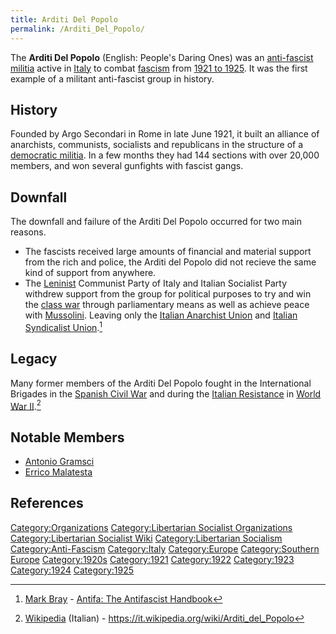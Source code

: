 ```yaml
---
title: Arditi Del Popolo
permalink: /Arditi_Del_Popolo/
---
```


The **Arditi Del Popolo** (English: People's Daring Ones) was an
[anti-fascist](Anti-Fascism "wikilink")
[militia](List_of_Libertarian_Socialist_Organizations "wikilink") active
in [Italy](Kingdom_of_Italy "wikilink") to combat
[fascism](fascism "wikilink") from [1921 to
1925](Timeline_of_Libertarian_Socialism_in_Southern_Europe "wikilink").
It was the first example of a militant anti-fascist group in history.

## History

Founded by Argo Secondari in Rome in late June 1921, it built an
alliance of anarchists, communists, socialists and republicans in the
structure of a [democratic militia](Democratic_Militia "wikilink"). In a
few months they had 144 sections with over 20,000 members, and won
several gunfights with fascist gangs.

## Downfall

The downfall and failure of the Arditi Del Popolo occurred for two main
reasons.

- The fascists received large amounts of financial and material support
  from the rich and police, the Arditi del Popolo did not recieve the
  same kind of support from anywhere.
- The [Leninist](Authoritarian_Socialism "wikilink") Communist Party of
  Italy and Italian Socialist Party withdrew support from the group for
  political purposes to try and win the [class
  war](Class_Struggle "wikilink") through parliamentary means as well as
  achieve peace with [Mussolini](Benito_Mussolini "wikilink"). Leaving
  only the [Italian Anarchist Union](Italian_Anarchist_Union "wikilink")
  and [Italian Syndicalist
  Union](Italian_Syndicalist_Union "wikilink").[^1]

## Legacy

Many former members of the Arditi Del Popolo fought in the International
Brigades in the [Spanish Civil War](Spanish_Civil_War "wikilink") and
during the [Italian Resistance](Italian_Resistance "wikilink") in [World
War II](World_War_II "wikilink").[^2]

## Notable Members

- [Antonio Gramsci](Antonio_Gramsci "wikilink")
- [Errico Malatesta](Errico_Malatesta "wikilink")

## References

<references />

[Category:Organizations](Category:Organizations "wikilink")
[Category:Libertarian Socialist
Organizations](Category:Libertarian_Socialist_Organizations "wikilink")
[Category:Libertarian Socialist
Wiki](Category:Libertarian_Socialist_Wiki "wikilink")
[Category:Libertarian
Socialism](Category:Libertarian_Socialism "wikilink")
[Category:Anti-Fascism](Category:Anti-Fascism "wikilink")
[Category:Italy](Category:Italy "wikilink")
[Category:Europe](Category:Europe "wikilink") [Category:Southern
Europe](Category:Southern_Europe "wikilink")
[Category:1920s](Category:1920s "wikilink")
[Category:1921](Category:1921 "wikilink")
[Category:1922](Category:1922 "wikilink")
[Category:1923](Category:1923 "wikilink")
[Category:1924](Category:1924 "wikilink")
[Category:1925](Category:1925 "wikilink")

[^1]: [Mark Bray](Mark_Bray "wikilink") - [Antifa: The Antifascist
    Handbook](Antifa:_The_Antifascist_Handbook "wikilink")

[^2]: [Wikipedia](Wikipedia "wikilink") (Italian) -
    <https://it.wikipedia.org/wiki/Arditi_del_Popolo>